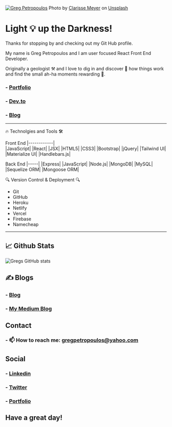 [![Greg Petropoulos](https://user-images.githubusercontent.com/68525155/114371971-0dbace00-9b4f-11eb-8854-9787e4eff355.jpg)](https://gregpetropoulos.dev)
Photo by <a href="https://unsplash.com/@clarissemeyer?utm_source=unsplash&utm_medium=referral&utm_content=creditCopyText">Clarisse Meyer</a> on <a target="_blank" href="https://unsplash.com/s/photos/background?utm_source=unsplash&utm_medium=referral&utm_content=creditCopyText">Unsplash</a>
  

# Light 💡 up the Darkness! 
<!---GregPetropoulos--->
<!---Greg Petropoulos--->
<!---Greg--->



Thanks for stopping by and checking out my Git Hub profile.

My name is Greg Petropoulos and I am user focused React Front End Developer. 

Originally a geologist ⚒ and I love to dig in and discover 🔬 how things work and find the small ah-ha moments rewarding 🎉.
 
 ### - [Portfolio](https://gregpetropoulos.dev)
 
 
 ### - [Dev.to](https://dev.to/gregpetropoulos) 
 

### - [Blog](https://gregpetropoulos.dev/blog)
 
 


*******


🔥 Technolgies and Tools 🛠️


Front End
|------------|                          
|JavaScript|
|React|
|JSX|
|HTML5|
|CSS3|
|Bootstrap|
|jQuery|
|Tailwind UI|
|Materialize UI|
|Handlebars.js|

Back End
|-----|
|Express|
|JavaScript|
|Node.js|
|MongoDB|
|MySQL|
|Sequelize ORM|
|Mongoose ORM|
 
 

🔍 Version Control & Deployment 🔍
 -  Git
 -  GitHub 
 -  Heroku
 -  Netlify
 - Vercel
 - Firebase
 -  Namecheap
****
## 📈 Github Stats


![Gregs GitHub stats](https://github-readme-stats.vercel.app/api?username=gregpetropoulos&hide=stars&show_icons=true&theme=radical)


## ✍ Blogs
### - [Blog](https://gregpetropoulos.dev/blog)
 ### - [My Medium Blog](https://gregpetropoulos.medium.com/)

## Contact

### - 📫 How to reach me: <gregpetropoulos@yahoo.com>

## Social

### - [Linkedin](https://www.linkedin.com/in/greg-petropoulos/)

### - [Twitter](@GregoriosPetro1)

### - [Portfolio](https://gregpetropoulos.dev)

## Have a great day!

<!--
**GregPetropoulos/GregPetropoulos** is a ✨ _special_ ✨ repository because its `README.md` (this file) appears on your GitHub profile.



Here are some ideas to get you started:

- 🔭 I’m currently working on ...
- 🌱 I’m currently learning ...
- 👯 I’m looking to collaborate on ...
- 🤔 I’m looking for help with ...
- 💬 Ask me about ...
- 📫 How to reach me: ...
- 😄 Pronouns: ...
- ⚡ Fun fact: ...
-->
